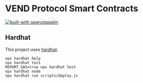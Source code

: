 # VEND Protocol Smart Contracts
[![built-with openzeppelin](https://img.shields.io/badge/built%20with-OpenZeppelin-3677FF)](https://docs.openzeppelin.com/)


## Hardhat

This project uses [hardhat](https://hardhat.org/).

```shell
npx hardhat help
npx hardhat test
REPORT_GAS=true npx hardhat test
npx hardhat node
npx hardhat run scripts/deploy.js
```